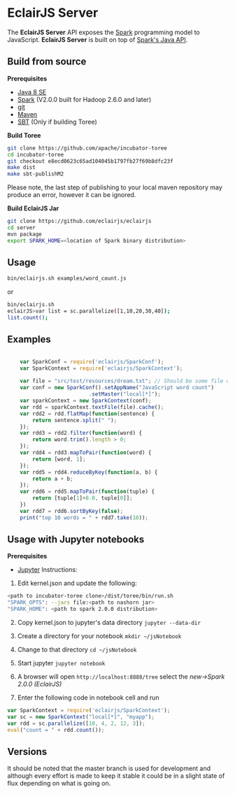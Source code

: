 EclairJS Server
===================
The **EclairJS Server** API exposes the [Spark](http://spark.apache.org/) programming model to JavaScript.  **EclairJS Server** is built on top of [Spark's Java API](http://spark.apache.org/docs/latest/api/java/index.html). 
## Build from source
**Prerequisites**

 - [Java 8 SE](http://www.oracle.com/technetwork/java/javase/downloads/jdk8-downloads-2133151.html)
 - [Spark](http://spark.apache.org/downloads.html) (V2.0.0 built for Hadoop 2.6.0 and later)
 - [git](http://git-scm.com/)
 - [Maven](https://maven.apache.org/)
 - [SBT](http://www.scala-sbt.org/) (Only if building Toree)

**Build Toree**
```bash
git clone https://github.com/apache/incubator-toree
cd incubator-toree
git checkout e8ecd0623c65ad104045b1797fb27f69b8dfc23f
make dist
make sbt-publishM2
```
Please note, the last step of publishing to your local maven repository may produce an error, however it can be ignored. 

**Build EclairJS Jar**
```bash
git clone https://github.com/eclairjs/eclairjs
cd server
mvn package
export SPARK_HOME=<location of Spark binary distribution>
```

## Usage
```bash
bin/eclairjs.sh examples/word_count.js
```

or
```bash
bin/eclairjs.sh
eclairJS>var list = sc.parallelize([1,10,20,30,40]);
list.count();

```

## Examples
```javascript

    var SparkConf = require('eclairjs/SparkConf');
    var SparkContext = require('eclairjs/SparkContext');
    
    var file = "src/test/resources/dream.txt"; // Should be some file on your system
    var conf = new SparkConf().setAppName("JavaScript word count")
                          .setMaster("local[*]");
    var sparkContext = new SparkContext(conf);
    var rdd = sparkContext.textFile(file).cache();
    var rdd2 = rdd.flatMap(function(sentence) {
        return sentence.split(" ");
    });
    var rdd3 = rdd2.filter(function(word) {
        return word.trim().length > 0;
    });
    var rdd4 = rdd3.mapToPair(function(word) {
        return [word, 1];
    });
    var rdd5 = rdd4.reduceByKey(function(a, b) {
        return a + b;
    });
    var rdd6 = rdd5.mapToPair(function(tuple) {
        return [tuple[1]+0.0, tuple[0]];
    })
    var rdd7 = rdd6.sortByKey(false);
    print("top 10 words = " + rdd7.take(10));

```

## Usage with Jupyter notebooks
**Prerequisites**

- [Jupyter](http://jupyter.org/)
Instructions:

1. Edit kernel.json and update the following:
 ```bash
 <path to incubator-toree clone>/dist/toree/bin/run.sh
 "SPARK_OPTS": --jars file:<path to nashorn jar>
 "SPARK_HOME": <path to spark 2.0.0 distribution>
 ```

2. Copy kernel.json to jupyter's data directory ```jupyter --data-dir```

3. Create a directory for your notebook ```mkdir ~/jsNotebook```

4. Change to that directory ```cd ~/jsNotebook```

5. Start jupyter ```jupyter notebook```

6. A browser will open ```http://localhost:8888/tree``` select the *new->Spark 2.0.0 (EclairJS)*

7. Enter the following code in notebook cell and run
 ```javascript
 var SparkContext = require('eclairjs/SparkContext');
 var sc = new SparkContext("local[*]", "myapp");
 var rdd = sc.parallelize([10, 4, 2, 12, 3]);
 eval("count = " + rdd.count());
 ```

## Versions
It should be noted that the master branch is used for development and although every effort is made to keep it stable it could be in a slight state of flux depending on what is going on.
